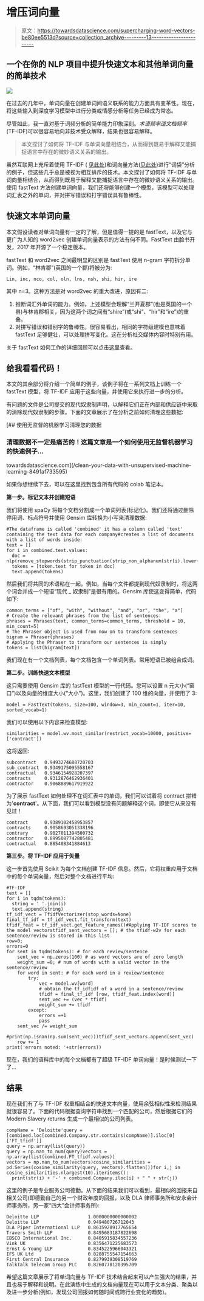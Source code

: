 # 增压词向量

> 原文：<https://towardsdatascience.com/supercharging-word-vectors-be80ee5513d?source=collection_archive---------13----------------------->

## 一个在你的 NLP 项目中提升快速文本和其他单词向量的简单技术

![](img/7e446c90b7797f726d2ba76ecc34072a.png)

在过去的几年中，单词向量在创建单词间语义联系的能力方面具有变革性。现在，将这些输入到深度学习模型中进行分类或情感分析等任务已经成为常态。

尽管如此，我一直对基于词频分析的简单能力印象深刻。*术语频率逆文档频率* (TF-IDF)可以很容易地向非技术受众解释，结果也很容易解释。

> 本文探讨了如何将 TF-IDF 与单词向量相结合，从而得到既易于解释又能捕捉语言中存在的微妙语义关系的输出。

虽然互联网上充斥着使用 TF-IDF ( [见此处](https://medium.freecodecamp.org/how-to-process-textual-data-using-tf-idf-in-python-cd2bbc0a94a3))和词向量方法([见此处](/word-to-vectors-natural-language-processing-b253dd0b0817))进行“词袋”分析的例子，但这些几乎总是被视为相互排斥的技术。本文探讨了如何将 TF-IDF 与单词向量相结合，从而得到既易于解释又能捕捉语言中存在的微妙语义关系的输出。使用 fastText 方法创建单词向量，我们还将能够创建一个模型，该模型可以处理词汇表之外的单词，并对拼写错误和打字错误具有鲁棒性。

## 快速文本单词向量

本文假设读者对单词向量有一定的了解，但是值得一提的是 fastText，以及它与更广为人知的 word2vec 创建单词向量表示的方法有何不同。FastText 由脸书开发，2017 年开源了一个稳定版本。

fastText 和 word2vec 之间最明显的区别是 fastText 使用 n-gram 字符拆分单词。例如，“林肯郡”(英国的一个郡)将被分为:

```
Lin, inc, nco, col, oln, lns, nsh, shi, hir, ire
```

其中 n=3。这种方法是对 word2vec 的重大改进，原因有二:

1.  推断词汇外单词的能力。例如，上述模型会理解“兰开夏郡”(也是英国的一个县)与林肯郡相关，因为这两个词之间有“shire”(或“shi”、“hir”和“ire”)的重叠。
2.  对拼写错误和错别字的鲁棒性。很容易看出，相同的字符级建模也意味着 fastText 足够健壮，可以处理拼写变化。这在分析社交媒体内容时特别有用。

关于 fastText 如何工作的详细回顾可以点击[这里](/fasttext-under-the-hood-11efc57b2b3)查看。

## 给我看看代码！

本文的其余部分将介绍一个简单的例子，该例子将在一系列文档上训练一个 fastText 模型，将 TF-IDF 应用于这些向量，并使用它来执行进一步的分析。

有问题的文件是公司提交的现代奴隶制声明，以解释它们正在内部和供应链中采取的消除现代奴隶制的步骤。下面的文章展示了在分析之前如何清理这些数据:

[](/clean-your-data-with-unsupervised-machine-learning-8491af733595) [## 使用无监督的机器学习清理您的数据

### 清理数据不一定是痛苦的！这篇文章是一个如何使用无监督机器学习的快速例子…

towardsdatascience.com](/clean-your-data-with-unsupervised-machine-learning-8491af733595) 

如果你想继续下去，可以在这里找到包含所有代码的 colab 笔记本。

**第一步。标记文本并创建短语**

我们将使用 spaCy 将每个文档分割成一个单词列表(标记化)。我们还将通过删除停用词、标点符号并使用 Gensim 库转换为小写来清理数据:

```
#The dataframe is called 'combined' it has a column called 'text' containing the text data for each company#creates a list of documents with a list of words inside:
text = []
for i in combined.text.values:
  doc = nlp(remove_stopwords(strip_punctuation(strip_non_alphanum(str(i).lower()))))
  tokens = [token.text for token in doc]
  text.append(tokens)
```

然后我们将共同的术语粘在一起。例如，当每个文件都提到现代奴隶制时，将这两个词合并成一个短语“现代 _ 奴隶制”是很有用的。Gensim 库使这变得简单，代码如下:

```
common_terms = ["of", "with", "without", "and", "or", "the", "a"]
# Create the relevant phrases from the list of sentences:
phrases = Phrases(text, common_terms=common_terms, threshold = 10, min_count=5)
# The Phraser object is used from now on to transform sentences
bigram = Phraser(phrases)
# Applying the Phraser to transform our sentences is simply
tokens = list(bigram[text])
```

我们现在有一个文档列表，每个文档包含一个单词列表。常用短语已被组合成词。

**第二步。训练快速文本模型**

这只需要使用 Gensim 库的 fastText 模型的一行代码。您可以设置 n 元大小(“窗口”)以及向量的维度大小(“大小”)。这里，我们创建了 100 维的向量，并使用了 3:

```
model = FastText(tokens, size=100, window=3, min_count=1, iter=10, sorted_vocab=1)
```

我们可以使用以下内容来检查模型:

```
similarities = model.wv.most_similar(restrict_vocab=10000, positive=['contract'])
```

这将返回:

```
subcontract   0.9493274688720703 
sub_contract  0.9349175095558167 
contractual   0.9346154928207397 
contracts     0.9312876462936401 
contractor    0.9068889617919922
```

为了展示 fastText 如何处理不在词汇表中的单词，我们可以试着将 contract 拼错为'**contract**'。从下面，我们可以看到模型没有问题解释这个词，即使它从来没有见过！

```
contract      0.9389102458953857 
contracts     0.9058693051338196 
contrary      0.9027011394500732 
contractor    0.8995087742805481 
contractual   0.885408341884613
```

**第三步。将 TF-IDF 应用于矢量**

这一步首先使用 Scikit 为每个文档创建 TF-IDF 信息。然后，它将权重应用于文档中的每个单词向量，然后对整个文档进行平均:

```
#TF-IDF 
text = []
for i in tqdm(tokens):
  string = ' '.join(i)
  text.append(string)
tf_idf_vect = TfidfVectorizer(stop_words=None)
final_tf_idf = tf_idf_vect.fit_transform(text)
tfidf_feat = tf_idf_vect.get_feature_names()#Applying TF-IDF scores to the model vectorstfidf_sent_vectors = []; # the tfidf-w2v for each sentence/review is stored in this list
row=0;
errors=0
for sent in tqdm(tokens): # for each review/sentence
    sent_vec = np.zeros(100) # as word vectors are of zero length
    weight_sum =0; # num of words with a valid vector in the sentence/review
    for word in sent: # for each word in a review/sentence
        try:
            vec = model.wv[word]
            # obtain the tf_idfidf of a word in a sentence/review
            tfidf = final_tf_idf [row, tfidf_feat.index(word)]
            sent_vec += (vec * tfidf)
            weight_sum += tfidf
        except:
            errors =+1
            pass
    sent_vec /= weight_sum
    #print(np.isnan(np.sum(sent_vec)))tfidf_sent_vectors.append(sent_vec)
    row += 1
print('errors noted: '+str(errors))
```

现在，我们的语料库中的每个文档都有了超级 TF-IDF 单词向量！是时候测试一下了…

## 结果

现在我们有了与 TF-IDF 权重相结合的快速文本向量，使用余弦相似性来检测结果就很容易了。下面的代码根据查询字符串找到一个匹配的公司，然后根据它们的 Modern Slavery returns 生成一个最相似的公司列表。

```
compName = 'Deloitte'query = [combined.loc[combined.Company.str.contains(compName)].iloc[0]['FT_tfidf']]
query = np.array(list(query))
query = np.nan_to_num(query)vectors = np.array(list(combined.FT_tfidf.values))
vectors = np.nan_to_num(vectors)cosine_similarities = pd.Series(cosine_similarity(query, vectors).flatten())for i,j in cosine_similarities.nlargest(10).iteritems():
  print(str(i) + '-' + combined.Company.iloc[i] + " " + str(j))
```

这里的例子是专业服务公司德勤。从下面的结果我们可以看到，最相似的回报来自相关公司(即德勤自己的另一个财政年度的回报，以及 DLA 律师事务所和安永会计师事务所，另一家“四大”会计师事务所):

```
Deloitte LLP                  1.0000000000000002 
Deloitte LLP                  0.949480726712043 
DLA Piper International LLP   0.8635928917765654 
Travers Smith LLP             0.8495683187822698 
EBSCO International Inc.      0.8405915834557236 
Vink UK                       0.8356471225683573 
Ernst & Young LLP             0.8345225966043321 
IFS UK Ltd                    0.8288755547154663 
First Central Insurance       0.8279939308519769 
TalkTalk Telecom Group PLC    0.8260778120395709
```

希望这篇文章展示了将单词向量与 TF-IDF 技术结合起来可以产生强大的结果，并且也易于解释和说明。在此演练中生成的文档向量现在可以用于文本分类、聚类以及进一步分析(例如，发现公司回报如何随时间或跨行业变化的趋势)。